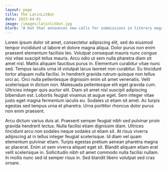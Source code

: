 ```yaml
---
layout: page
title: The LatinLitBot
date: 2023-04-01
image: /images/latinlitbot.jpg
blurb: "A bot that announces new calls for submissions in literary magazines in Spanish in the United States."
---
```


Lorem ipsum dolor sit amet, consectetur adipiscing elit, sed do eiusmod tempor incididunt ut labore et dolore magna aliqua. Dolor purus non enim praesent elementum facilisis leo. Volutpat consequat mauris nunc congue nisi vitae suscipit tellus mauris. Arcu odio ut sem nulla pharetra diam sit amet nisl. Mattis aliquam faucibus purus in. Elementum curabitur vitae nunc sed. Tempus iaculis urna id volutpat lacus laoreet non curabitur. Eu tincidunt tortor aliquam nulla facilisi. In hendrerit gravida rutrum quisque non tellus orci ac. Orci nulla pellentesque dignissim enim sit amet venenatis. Velit scelerisque in dictum non. Malesuada pellentesque elit eget gravida cum. Ultricies integer quis auctor elit. Diam sit amet nisl suscipit adipiscing bibendum est. Lobortis feugiat vivamus at augue eget. Sem integer vitae justo eget magna fermentum iaculis eu. Sodales ut etiam sit amet. Ac turpis egestas sed tempus urna et pharetra. Urna porttitor rhoncus dolor purus non enim praesent.

Arcu dictum varius duis at. Praesent semper feugiat nibh sed pulvinar proin gravida hendrerit lectus. Nulla facilisi etiam dignissim diam. Ultrices tincidunt arcu non sodales neque sodales ut etiam sit. At risus viverra adipiscing at in tellus integer feugiat scelerisque. Id diam vel quam elementum pulvinar etiam. Turpis egestas pretium aenean pharetra magna ac placerat. Enim ut sem viverra aliquet eget sit. Blandit aliquam etiam erat velit scelerisque in. Sollicitudin nibh sit amet commodo nulla facilisi nullam. In mollis nunc sed id semper risus in. Sed blandit libero volutpat sed cras ornare.
